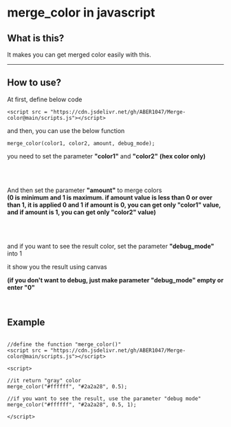 # merge_color in javascript

## What is this?

It makes you can get merged color easily with this.

-------------


## How to use?

At first, define below code

```
<script src = "https://cdn.jsdelivr.net/gh/ABER1047/Merge-color@main/scripts.js"></script>
```

and then, you can use the below function

```
merge_color(color1, color2, amount, debug_mode);
```

you need to set the parameter **"color1"** and **"color2"**
**(hex color only)**

</br>

</br>

And then set the parameter **"amount"** to merge colors  
**(0 is minimum and 1 is maximum. if amount value is less than 0 or over than 1, it is applied 0 and 1**
**if amount is 0, you can get only "color1" value, and if amount is 1, you can get only "color2" value)**

</br>

</br>

and if you want to see the result color, set the parameter **"debug_mode"** into 1

it show you the result using canvas

**(if you don't want to debug, just make parameter "debug_mode" empty or enter "0"**

</br>

## Example

```

//define the function "merge_color()"
<script src = "https://cdn.jsdelivr.net/gh/ABER1047/Merge-color@main/scripts.js"></script>

<script>

//it return "gray" color
merge_color("#ffffff", "#2a2a28", 0.5);

//if you want to see the result, use the parameter "debug mode"
merge_color("#ffffff", "#2a2a28", 0.5, 1);

</script>

```


